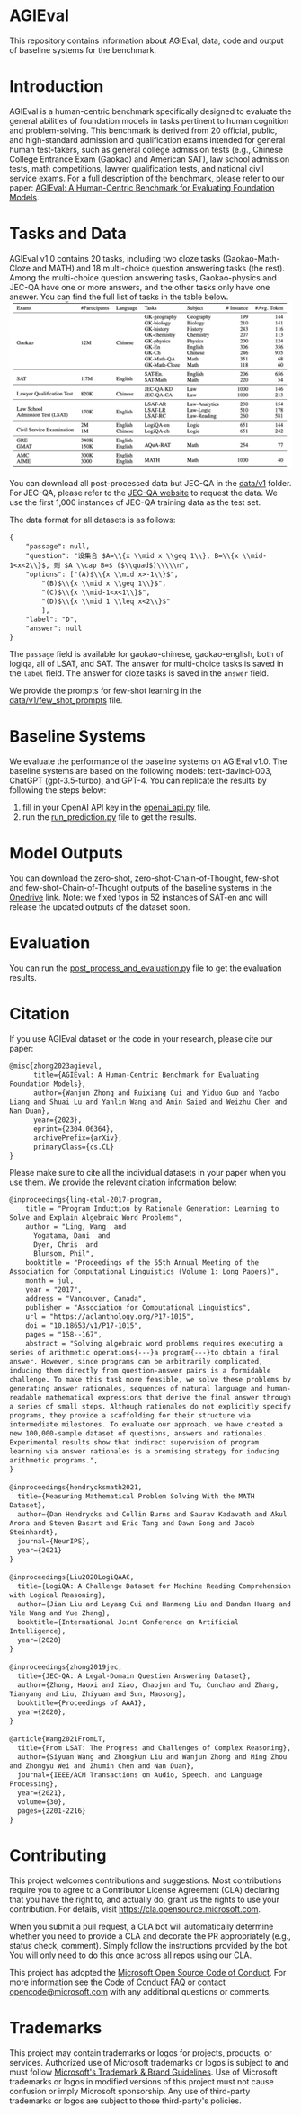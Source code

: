 # AGIEval
This repository contains information about AGIEval, data, code and output of baseline systems for the benchmark.

# Introduction
AGIEval is a human-centric benchmark specifically designed to evaluate the general abilities of foundation models in tasks pertinent to human cognition and problem-solving. 
This benchmark is derived from 20 official, public, and high-standard admission and qualification exams intended for general human test-takers, such as general college admission tests (e.g., Chinese College Entrance Exam (Gaokao) and American SAT), law school admission tests, math competitions, lawyer qualification tests, and national civil service exams. 
For a full description of the benchmark, please refer to our paper: [AGIEval: A Human-Centric Benchmark for
Evaluating Foundation Models](https://arxiv.org/pdf/2304.06364.pdf).

# Tasks and Data

AGIEval v1.0 contains 20 tasks, including two cloze tasks (Gaokao-Math-Cloze and MATH) and 18 multi-choice question answering tasks (the rest). Among the multi-choice question answering tasks, Gaokao-physics and JEC-QA have one or more answers, and the other tasks only have one answer. You can find the full list of tasks in the table below.
![The datasets used in AGIEVal](AGIEval_tasks.png)

You can download all post-processed data but JEC-QA in the [data/v1](data/v1) folder. For JEC-QA, please refer to the [JEC-QA website](https://jecqa.thunlp.org/) to request the data. We use the first 1,000 instances of JEC-QA training data as the test set. 

The data format for all datasets is as follows:
```
{
    "passage": null,
    "question": "设集合 $A=\\{x \\mid x \\geq 1\\}, B=\\{x \\mid-1<x<2\\}$, 则 $A \\cap B=$ ($\\quad$)\\\\\n",
    "options": ["(A)$\\{x \\mid x>-1\\}$", 
        "(B)$\\{x \\mid x \\geq 1\\}$", 
        "(C)$\\{x \\mid-1<x<1\\}$", 
        "(D)$\\{x \\mid 1 \\leq x<2\\}$"
        ],
    "label": "D",
    "answer": null
}
```
The `passage` field is available for gaokao-chinese, gaokao-english, both of logiqa, all of LSAT, and SAT. The answer for multi-choice tasks is saved in the `label` field. The answer for cloze tasks is saved in the `answer` field. 

We provide the prompts for few-shot learning in the [data/v1/few_shot_prompts](data/few_shot_prompts.csv) file.
# Baseline Systems
We evaluate the performance of the baseline systems on AGIEval v1.0. The baseline systems are based on the following models: text-davinci-003, ChatGPT (gpt-3.5-turbo), and GPT-4.
You can replicate the results by following the steps below:
1. fill in your OpenAI API key in the [openai_api.py](openai_api.py) file.
2. run the [run_prediction.py](run_prediction.py) file to get the results.

# Model Outputs
You can download the zero-shot, zero-shot-Chain-of-Thought, few-shot and few-shot-Chain-of-Thought outputs of the baseline systems in the [Onedrive](https://1drv.ms/u/s!Amt8n9AJEyxcg8YQKFm1rSEyV9GU_A?e=VEfJVS) link. 
Note: we fixed typos in 52 instances of SAT-en and will release the updated outputs of the dataset soon.
# Evaluation
You can run the [post_process_and_evaluation.py](post_process_and_evaluation.py) file to get the evaluation results.

# Citation
If you use AGIEval dataset or the code in your research, please cite our paper:
```
@misc{zhong2023agieval,
      title={AGIEval: A Human-Centric Benchmark for Evaluating Foundation Models}, 
      author={Wanjun Zhong and Ruixiang Cui and Yiduo Guo and Yaobo Liang and Shuai Lu and Yanlin Wang and Amin Saied and Weizhu Chen and Nan Duan},
      year={2023},
      eprint={2304.06364},
      archivePrefix={arXiv},
      primaryClass={cs.CL}
}
```
Please make sure to cite all the individual datasets in your paper when you use them. We provide the relevant citation information below:
```
@inproceedings{ling-etal-2017-program,
    title = "Program Induction by Rationale Generation: Learning to Solve and Explain Algebraic Word Problems",
    author = "Ling, Wang  and
      Yogatama, Dani  and
      Dyer, Chris  and
      Blunsom, Phil",
    booktitle = "Proceedings of the 55th Annual Meeting of the Association for Computational Linguistics (Volume 1: Long Papers)",
    month = jul,
    year = "2017",
    address = "Vancouver, Canada",
    publisher = "Association for Computational Linguistics",
    url = "https://aclanthology.org/P17-1015",
    doi = "10.18653/v1/P17-1015",
    pages = "158--167",
    abstract = "Solving algebraic word problems requires executing a series of arithmetic operations{---}a program{---}to obtain a final answer. However, since programs can be arbitrarily complicated, inducing them directly from question-answer pairs is a formidable challenge. To make this task more feasible, we solve these problems by generating answer rationales, sequences of natural language and human-readable mathematical expressions that derive the final answer through a series of small steps. Although rationales do not explicitly specify programs, they provide a scaffolding for their structure via intermediate milestones. To evaluate our approach, we have created a new 100,000-sample dataset of questions, answers and rationales. Experimental results show that indirect supervision of program learning via answer rationales is a promising strategy for inducing arithmetic programs.",
}

@inproceedings{hendrycksmath2021,
  title={Measuring Mathematical Problem Solving With the MATH Dataset},
  author={Dan Hendrycks and Collin Burns and Saurav Kadavath and Akul Arora and Steven Basart and Eric Tang and Dawn Song and Jacob Steinhardt},
  journal={NeurIPS},
  year={2021}
}

@inproceedings{Liu2020LogiQAAC,
  title={LogiQA: A Challenge Dataset for Machine Reading Comprehension with Logical Reasoning},
  author={Jian Liu and Leyang Cui and Hanmeng Liu and Dandan Huang and Yile Wang and Yue Zhang},
  booktitle={International Joint Conference on Artificial Intelligence},
  year={2020}
}

@inproceedings{zhong2019jec,
  title={JEC-QA: A Legal-Domain Question Answering Dataset},
  author={Zhong, Haoxi and Xiao, Chaojun and Tu, Cunchao and Zhang, Tianyang and Liu, Zhiyuan and Sun, Maosong},
  booktitle={Proceedings of AAAI},
  year={2020},
}

@article{Wang2021FromLT,
  title={From LSAT: The Progress and Challenges of Complex Reasoning},
  author={Siyuan Wang and Zhongkun Liu and Wanjun Zhong and Ming Zhou and Zhongyu Wei and Zhumin Chen and Nan Duan},
  journal={IEEE/ACM Transactions on Audio, Speech, and Language Processing},
  year={2021},
  volume={30},
  pages={2201-2216}
}
```



# Contributing
This project welcomes contributions and suggestions.  Most contributions require you to agree to a
Contributor License Agreement (CLA) declaring that you have the right to, and actually do, grant us
the rights to use your contribution. For details, visit https://cla.opensource.microsoft.com.

When you submit a pull request, a CLA bot will automatically determine whether you need to provide
a CLA and decorate the PR appropriately (e.g., status check, comment). Simply follow the instructions
provided by the bot. You will only need to do this once across all repos using our CLA.

This project has adopted the [Microsoft Open Source Code of Conduct](https://opensource.microsoft.com/codeofconduct/).
For more information see the [Code of Conduct FAQ](https://opensource.microsoft.com/codeofconduct/faq/) or
contact [opencode@microsoft.com](mailto:opencode@microsoft.com) with any additional questions or comments.

# Trademarks

This project may contain trademarks or logos for projects, products, or services. Authorized use of Microsoft 
trademarks or logos is subject to and must follow 
[Microsoft's Trademark & Brand Guidelines](https://www.microsoft.com/en-us/legal/intellectualproperty/trademarks/usage/general).
Use of Microsoft trademarks or logos in modified versions of this project must not cause confusion or imply Microsoft sponsorship.
Any use of third-party trademarks or logos are subject to those third-party's policies.
